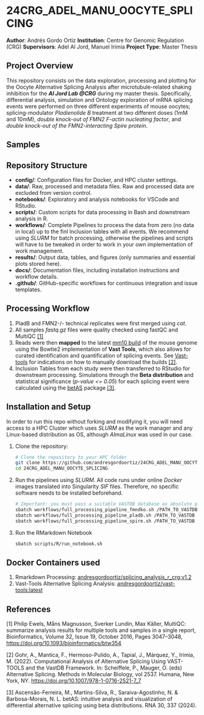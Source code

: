 # 24CRG_ADEL_MANU_OOCYTE_SPLICING
**Author**: Andrés Gordo Ortiz
**Institution**: Centre for Genomic Regulation (CRG)
**Supervisors**: Adel Al Jord, Manuel Irimia
**Project Type**: Master Thesis

## Project Overview

This repository consists on the data exploration, processing and plotting for the Oocyte Alternative Splicing Analysis after microtubule-related shaking inhibition for the ***Al Jord Lab @CRG*** during my master thesis. Specifically, differential analysis, simulation and Ontology exploration of mRNA splicing events were performed on three different experiments of mouse oocytes; splicing-modulator *Pladienolide B* treatment at two different doses (1mM and 10mM), *double knock-out of FMN2 F-actin nucleating factor*, and *double knock-out of the FMN2-interacting Spire protein*.

## Samples

## Repository Structure

- **config/**: Configuration files for Docker, and HPC cluster settings.
- **data/**: Raw, processed and metadata files. Raw and processed data are excluded from version control.
- **notebooks/**: Exploratory and analysis notebooks for VSCode and RStudio.
- **scripts/**: Custom scripts for data processing in Bash and downstream analysis in R.
- **workflows/**: Complete Pipelines to process the data from zero (no data in local) up to the finl Inclusion tables with all events. We recommend using *SLURM* for batch processing, otherwise the pipelines and scripts will have to be tweaked in order to work in your own implementation of work management.
- **results/**: Output data, tables, and figures (only summaries and essential plots stored here).
- **docs/**: Documentation files, including installation instructions and workflow details.
- **.github/**: GitHub-specific workflows for continuous integration and issue templates.

## Processing Workflow

1. PladB and FMN2-/- technical replicates were first merged using *cat*.
2. All samples *fastq.gz* files were quality checked using fastQC and MultiQC [[1]](#1)
3. Reads were then **mapped** to the latest [mm10 build](https://vastdb.crg.eu/libs/vastdb.mm2.23.06.20.tar.gz) of the mouse genome using the Bowtie2 implementation of **Vast Tools**, which also allows for curated identification and quantification of splicing events. See [Vast-tools](https://github.com/vastgroup/vast-tools) for indications on how to manually download the builds [[2]](#2).
4. Inclusion Tables from each study were then transferred to RStudio for downstream processing. Simulations through the **Beta distribution** and statistical significance (*p-value <= 0.05*) for each splicing event were calculated using the [betAS](https://github.com/DiseaseTranscriptomicsLab/betAS/) package [[3]](#3).

## Installation and Setup
In order to run this repo without forking and modifying it, you will need access to a HPC Cluster which uses *SLURM* as the work manager and any Linux-based distribution as OS, although *AlmaLinux* was used in our case.

1. Clone the repository:
   ```bash
   # Clone the repository to your HPC folder
   git clone https://github.com/andresgordoortiz/24CRG_ADEL_MANU_OOCYTE_SPLICING.git
   cd 24CRG_ADEL_MANU_OOCYTE_SPLICING
   ```

2. Run the pipelines using *SLURM*. All code runs under online *Docker* images translated into Singularity *SIF* files. Therefore, no specific software needs to be installed beforehand.
   ```bash
   # Important: you must pass a suitable VASTDB database as absolute path to run the pipelines
   sbatch workflows/full_processing_pipeline_fmndko.sh /PATH_TO_VASTDB
   sbatch workflows/full_processing_pipeline_pladb.sh /PATH_TO_VASTDB
   sbatch workflows/full_processing_pipeline_spire.sh /PATH_TO_VASTDB
   ```

3. Run the RMarkdown Notebook
   ```bash
   sbatch scripts/R/run_notebook.sh

## Docker Containers used
1. Rmarkdown Processing: [andresgordoortiz/splicing_analysis_r_crg:v1.2](https://hub.docker.com/layers/andresgordoortiz/splicing_analysis_r_crg/v1.2/images/sha256-67fd933eb88fbb9e3fe099c18eef9926bcaf916f92ff0f1fd5f9e876f78fd726?context=repo)
2. Vast-Tools Alternative Splicing Analysis: [andresgordoortiz/vast-tools:latest](https://hub.docker.com/layers/andresgordoortiz/vast-tools/latest/images/sha256-e760bb36d7383ad9d9447035d09d1b282f52e8d44acf6a14ffc23ffcc3d7d383?context=repo)

## References
<a id="1">[1]</a>
Philip Ewels, Måns Magnusson, Sverker Lundin, Max Käller, MultiQC: summarize analysis results for multiple tools and samples in a single report, Bioinformatics, Volume 32, Issue 19, October 2016, Pages 3047–3048, https://doi.org/10.1093/bioinformatics/btw354

<a id="2">[2]</a>
Gohr, A., Mantica, F., Hermoso-Pulido, A., Tapial, J., Márquez, Y., Irimia, M. (2022). Computational Analysis of Alternative Splicing Using VAST-TOOLS and the VastDB Framework. In: Scheiffele, P., Mauger, O. (eds) Alternative Splicing. Methods in Molecular Biology, vol 2537. Humana, New York, NY. https://doi.org/10.1007/978-1-0716-2521-7_7

<a id="3">[3]</a>
Ascensão-Ferreira, M., Martins-Silva, R., Saraiva-Agostinho, N. & Barbosa-Morais, N. L. betAS: intuitive analysis and visualization of differential alternative splicing using beta distributions. RNA 30, 337 (2024).


